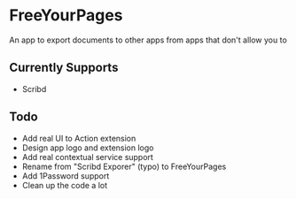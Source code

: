 # FreeYourPages

An app to export documents to other apps from apps that don't allow you to

## Currently Supports

* Scribd

## Todo

* Add real UI to Action extension
* Design app logo and extension logo
* Add real contextual service support
* Rename from "Scribd Exporer" (typo) to FreeYourPages
* Add 1Password support
* Clean up the code a lot
